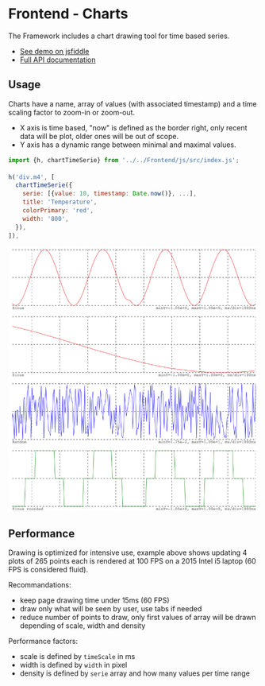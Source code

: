 # Frontend - Charts

The Framework includes a chart drawing tool for time based series.

- [See demo on jsfiddle](http://jsfiddle.net/vkosmala/dhpe5gzb/)
- [Full API documentation](../reference/frontend-api.md#chartTimeSerie)

## Usage

Charts have a name, array of values (with associated timestamp) and a time scaling factor to zoom-in or zoom-out.

- X axis is time based, "now" is defined as the border right, only recent data will be plot, older ones will be out of scope.
- Y axis has a dynamic range between minimal and maximal values.

```js
import {h, chartTimeSerie} from '../../Frontend/js/src/index.js';

h('div.m4', [
  chartTimeSerie({
    serie: [{value: 10, timestamp: Date.now()}, ...],
    title: 'Temperature',
    colorPrimary: 'red',
    width: '800',
  }),
]),
```

![Example of chart usage](../images/charts-timeserie.png)

## Performance

Drawing is optimized for intensive use, example above shows updating 4 plots of 265 points each is rendered at 100 FPS on a 2015 Intel i5 laptop (60 FPS is considered fluid).

Recommandations:
- keep page drawing time under 15ms (60 FPS)
- draw only what will be seen by user, use tabs if needed
- reduce number of points to draw, only first values of array will be drawn depending of scale, width and density

Performance factors:
- scale is defined by `timeScale` in ms
- width is defined by `width` in pixel
- density is defined by `serie` array and how many values per time range
